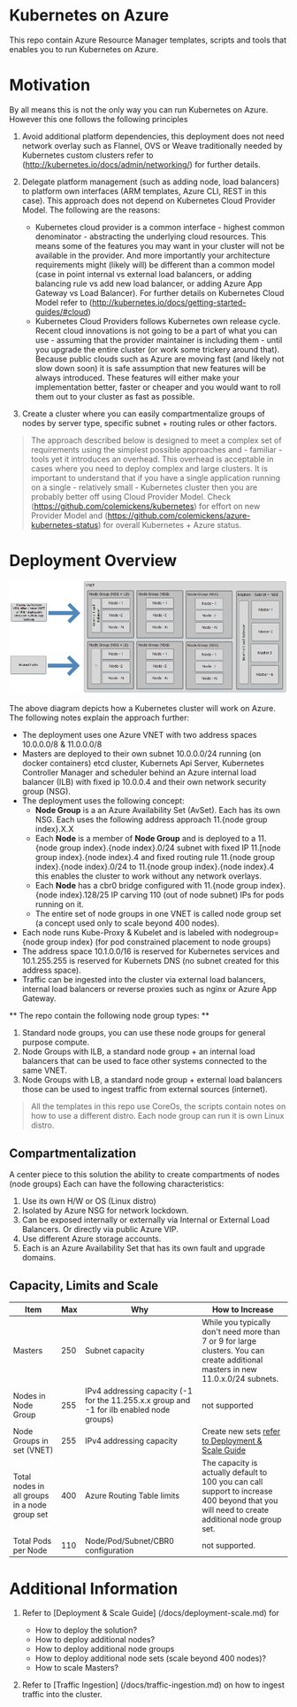 # Kubernetes on Azure
This repo contain Azure Resource Manager templates, scripts and tools that enables you to run Kubernetes on Azure.


# Motivation 

By all means this is not the only way you can run Kubernetes on Azure. However this one follows the following principles

1. Avoid additional platform dependencies, this deployment does not need network overlay such as Flannel, OVS or Weave traditionally needed by Kubernetes custom clusters refer to (http://kubernetes.io/docs/admin/networking/) for further details.

2. Delegate platform management (such as adding node, load balancers) to platform own interfaces (ARM templates, Azure CLI, REST in this case). This approach does not depend on Kubernetes Cloud Provider Model. The following are the reasons:
	- Kubernetes cloud provider is a common interface - highest common denominator - abstracting the underlying cloud resources. This means some of the features you may want in your cluster will not be available in the provider. And more importantly your architecture requirements might (likely will) be different than a common model (case in point internal vs external load balancers, or adding balancing rule vs add new load balancer, or adding Azure App Gateway vs Load Balancer). For further details on Kubernetes Cloud Model refer to (http://kubernetes.io/docs/getting-started-guides/#cloud)
	- Kubernetes Cloud Providers follows Kubernetes own release cycle. Recent cloud innovations is not going to be a part of what you can use - assuming that the provider maintainer is including them -  until you upgrade the entire cluster (or work some trickery around that). Because public clouds such as Azure are moving fast (and likely not slow down soon) it is safe assumption that new features will be always introduced. These features will either make your implementation better, faster or cheaper and you would want to roll them out to your cluster as fast as possible.

3. Create a cluster where you can easily compartmentalize groups of nodes by server type, specific subnet + routing rules or other factors.     



> The approach described below is designed to meet a complex set of requirements using the simplest possible approaches and  - familiar - tools yet it introduces an overhead. This overhead is acceptable in cases where you need to deploy complex and large clusters.  It is important to understand that if you have a single application running on a single - relatively small - Kubernetes cluster then you are probably better off using Cloud Provider Model. Check (https://github.com/colemickens/kubernetes) for effort on new Provider Model and (https://github.com/colemickens/azure-kubernetes-status) for overall Kubernetes + Azure status.  




# Deployment Overview

![Deployment Overview](/docs/img/deployment-overview.png)


The above diagram depicts how a Kubernetes cluster will work on Azure. The following notes explain the approach further:
- The deployment uses one Azure VNET with two address spaces 10.0.0.0/8 & 11.0.0.0/8
- Masters are deployed to their own subnet 10.0.0.0/24 running (on docker containers) etcd cluster, Kubernets Api Server, Kubernetes Controller Manager and scheduler behind an Azure internal load balancer (ILB) with fixed ip 10.0.0.4 and their own network security group (NSG).
- The deployment uses the following concept:
	- **Node Group** is a an Azure Availability Set (AvSet). Each has its own NSG. Each uses the following address approach 11.{node group index}.X.X
	- Each **Node** is a member of **Node Group** and is deployed to a 11.{node group index}.{node index}.0/24 subnet with fixed IP 11.[node group index}.{node index}.4 and fixed routing rule 11.{node group index}.{node index}.0/24 to 11.{node group index}.{node index}.4 this enables the cluster to work without any network overlays.
	- Each **Node** has a cbr0 bridge configured with 11.{node group index}.{node index}.128/25 IP carving 110 (out of node subnet) IPs for pods running on it.  
	- The entire set of node groups in one VNET is called node group set (a concept used only to scale beyond 400 nodes). 
- Each node runs Kube-Proxy & Kubelet and is labeled with nodegroup={node group index} (for pod constrained placement to node groups)
- The address space 10.1.0.0/16 is reserved for Kubernetes services and 10.1.255.255 is reserved for Kubernets DNS (no subnet created for this address space).
- Traffic can be ingested into the cluster via external load balancers, internal load balancers or reverse proxies such as nginx or Azure App Gateway.

** The repo contain the following node group types: **
1. Standard node groups, you can use these node groups for general purpose compute. 
2. Node Groups with ILB, a standard node group + an internal load balancers that can be used to face other systems connected to the same VNET. 
3. Node Groups with LB, a standard node group + external load balancers those can be used to ingest traffic from external sources (internet). 


> All the templates in this repo use CoreOs, the scripts contain notes on how to use a different distro. Each node group can run it is own Linux distro. 

## Compartmentalization ##
A center piece to this solution the ability to create compartments of nodes (node groups) Each can have the following characteristics:
1. Use its own H/W or OS (Linux distro)
2. Isolated by Azure NSG for network lockdown.
3. Can be exposed internally or externally via Internal or External Load Balancers. Or directly via public Azure VIP.
4. Use different Azure storage accounts. 
5. Each is an Azure Availability Set that has its own fault and upgrade domains.

## Capacity, Limits and Scale ##

Item | Max | Why | How to Increase
--- | --- | --- | ---
Masters | 250 | Subnet capacity | While you typically don't need more than 7 or 9 for large clusters. You can create additional masters in new 11.0.x.0/24 subnets. 
Nodes in Node Group | 255 | IPv4 addressing capacity (-1 for the 11.255.x.x group and -1 for ilb enabled node groups) | not supported
Node Groups in set (VNET) | 255 | IPv4 addressing capacity | Create new sets [refer to Deployment & Scale Guide](/docs/deployment-scale.md)
Total nodes in all groups in a node group set | 400 | Azure Routing Table limits | The capacity is actually default to 100 you can call support to increase 400 beyond that you will need to create additional node group set. 
Total Pods per Node| 110 | Node/Pod/Subnet/CBR0 configuration | not supported.

# Additional Information
1. Refer to [Deployment & Scale Guide] (/docs/deployment-scale.md) for 
	- How to deploy the solution?
	- How to deploy additional nodes?
	- How to deploy additional node groups
	- How to deploy additional node sets (scale beyond 400 nodes)? 
	- How to scale Masters?

3. Refer to [Traffic Ingestion] (/docs/traffic-ingestion.md) on how to ingest traffic into the cluster.
